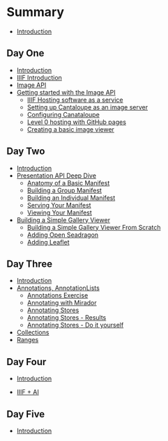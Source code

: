 # Summary

- [Introduction](README.md)

## Day One
- [Introduction](day-one/README.md)
- [IIIF Introduction](day-one/iiif-introduction.md)
- [Image API](day-one/image-api.md)
- [Getting started with the Image API](day-one/getting-started-with-the-image-api.md)
  - [IIIF Hosting software as a service](day-one/iiif-hosting-saas.md)
  - [Setting up Cantaloupe as an image server](day-one/setting-up-cantaloupe.md)
  - [Configuring Canataloupe](day-one/configuring-cantaloupe.md)
  - [Level 0 hosting with GitHub pages](day-one/level0-github-hosting.md)
  - [Creating a basic image viewer](day-one/creating-a-basic-image-viewer.md)

## Day Two
- [Introduction](day-two/README.md)
- [Presentation API Deep Dive](day-two/0-presentation-api-introduction.md)
  - [Anatomy of a Basic Manifest](day-two/1-anatomy-of-a-basic-manifest.md)
  - [Building a Group Manifest](day-two/2-activity-group-manifest.md)
  - [Building an Individual Manifest](day-two/3-activity-create-your-own-manifest.md)
  - [Serving Your Manifest](day-two/4-serving-your-manifest.md)
  - [Viewing Your Manifest](day-two/5-viewing-your-manifest-in-a-viewer.md)
- [Building a Simple Gallery Viewer](day-two/6-building-a-gallery-viewer-intro.md)
  - [Building a Simple Gallery Viewer From Scratch](day-two/7-building-a-gallery-viewer.md)
  - [Adding Open Seadragon](day-two/8-building-a-gallery-viewer-with-opensea-dragon.md)
  - [Adding Leaflet](day-two/9-building-a-gallery-viewer-with-leaflet.md)

## Day Three
- [Introduction](day-three/README.md)
- [Annotations, AnnotationLists](day-three/annotations-and-annotation-lists.md)
  - [Annotations Exercise](day-three/exercise.md)
  - [Annotating with Mirador](day-three/annotations-exercises.md)
  - [Annotating Stores](day-three/annotations-stores.md)
  - [Annotating Stores - Results](day-three/annotations-stores-results.md)
  - [Annotating Stores - Do it yourself](day-three/annotations-stores-install.md)
- [Collections](day-three/collections.md)
- [Ranges](day-three/ranges.md)
<!-- - [Search](day-three/search.md) -->

## Day Four
- [Introduction](day-four/README.md)
<!-- - [Mirador 3](day-four/mirador-3.md) -->
<!-- - [IIIF + A/V](day-four/iiif-and-av.md) -->
- [IIIF + AI](day-four/iiif-and-ai.md)
<!-- - [IIIF Integration with DH Tools](day-four/iiif-dh-tools.md) -->
<!--  - [Omeka](day-four/omeka.md) -->
<!--  - [Islandora/Drupal](day-four/islandora-drupal.md) -->

## Day Five
- [Introduction](day-five/README.md)
